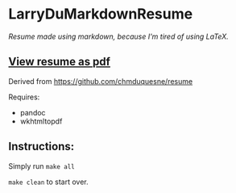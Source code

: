 # LarryDuMarkdownResume
*Resume made using markdown, because I'm tired of using LaTeX.*

## [View resume as pdf](https://github.com/LarsDu/LarryDuMarkdownResume/blob/main/index.pdf)

Derived from https://github.com/chmduquesne/resume

Requires:

 * pandoc
 * wkhtmltopdf
 
## Instructions:
Simply run `make all`

`make clean` to start over.
